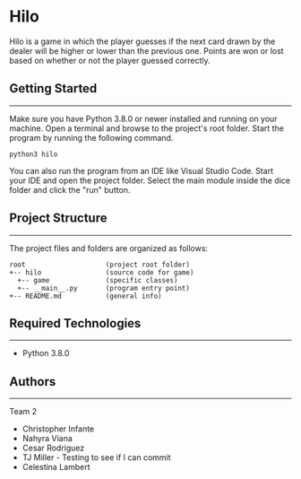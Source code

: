 # Hilo
Hilo is a game in which the player guesses if the next card drawn by the dealer will be higher or lower than the previous one.
Points are won or lost based on whether or not the player guessed correctly.

## Getting Started
---
Make sure you have Python 3.8.0 or newer installed and running on your machine. Open a terminal and
browse to the project's root folder. Start the program by running the following command.
```
python3 hilo
```
You can also run the program from an IDE like Visual Studio Code. Start your IDE and open the
project folder. Select the main module inside the dice folder and click the "run" button.

## Project Structure
---
The project files and folders are organized as follows:
```
root                    (project root folder)
+-- hilo                (source code for game)
  +-- game              (specific classes)
  +-- __main__.py       (program entry point)
+-- README.md           (general info)
```

## Required Technologies
---
* Python 3.8.0

## Authors
---
Team 2
* Christopher Infante
* Nahyra Viana
* Cesar Rodriguez
* TJ Miller - Testing to see if I can commit
* Celestina Lambert

